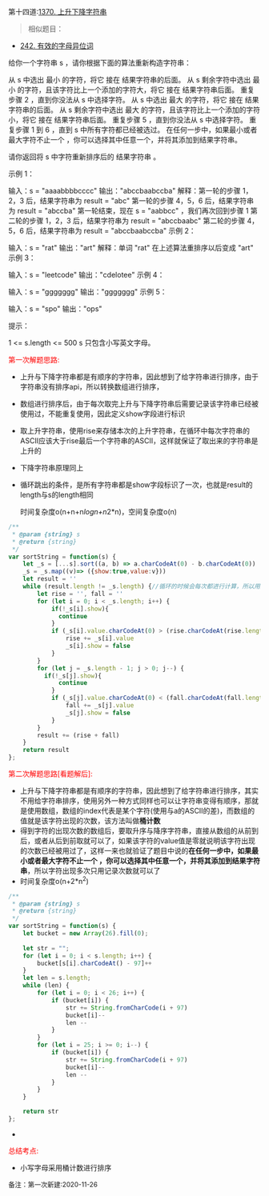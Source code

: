 第十四道:[1370. 上升下降字符串](https://leetcode-cn.com/problems/increasing-decreasing-string/)

> 相似题目：

- [242. 有效的字母异位词](https://leetcode-cn.com/problems/valid-anagram/)

给你一个字符串 s ，请你根据下面的算法重新构造字符串：

从 s 中选出 最小 的字符，将它 接在 结果字符串的后面。
从 s 剩余字符中选出 最小 的字符，且该字符比上一个添加的字符大，将它 接在 结果字符串后面。
重复步骤 2 ，直到你没法从 s 中选择字符。
从 s 中选出 最大 的字符，将它 接在 结果字符串的后面。
从 s 剩余字符中选出 最大 的字符，且该字符比上一个添加的字符小，将它 接在 结果字符串后面。
重复步骤 5 ，直到你没法从 s 中选择字符。
重复步骤 1 到 6 ，直到 s 中所有字符都已经被选过。
在任何一步中，如果最小或者最大字符不止一个 ，你可以选择其中任意一个，并将其添加到结果字符串。

请你返回将 s 中字符重新排序后的 结果字符串 。

 

示例 1：

输入：s = "aaaabbbbcccc"
输出："abccbaabccba"
解释：第一轮的步骤 1，2，3 后，结果字符串为 result = "abc"
第一轮的步骤 4，5，6 后，结果字符串为 result = "abccba"
第一轮结束，现在 s = "aabbcc" ，我们再次回到步骤 1
第二轮的步骤 1，2，3 后，结果字符串为 result = "abccbaabc"
第二轮的步骤 4，5，6 后，结果字符串为 result = "abccbaabccba"
示例 2：

输入：s = "rat"
输出："art"
解释：单词 "rat" 在上述算法重排序以后变成 "art"
示例 3：

输入：s = "leetcode"
输出："cdelotee"
示例 4：

输入：s = "ggggggg"
输出："ggggggg"
示例 5：

输入：s = "spo"
输出："ops"


提示：

1 <= s.length <= 500
s 只包含小写英文字母。

<font color="red">第一次解题思路:</font>

- 上升与下降字符串都是有顺序的字符串，因此想到了给字符串进行排序，由于字符串没有排序api，所以转换数组进行排序，

- 数组进行排序后，由于每次取完上升与下降字符串后需要记录该字符串已经被使用过，不能重复使用，因此定义show字段进行标识

- 取上升字符串，使用rise来存储本次的上升字符串，在循环中每次字符串的ASCII应该大于rise最后一个字符串的ASCII，这样就保证了取出来的字符串是上升的

- 下降字符串原理同上

- 循环跳出的条件，是所有字符串都是show字段标识了一次，也就是result的length与s的length相同

  时间复杂度o(n+n+n*logn+n*2*n)，空间复杂度o(n)

```javascript
/**
 * @param {string} s
 * @return {string}
 */
var sortString = function(s) {
    let _s = [...s].sort((a, b) => a.charCodeAt(0) - b.charCodeAt(0))
    _s = _s.map((v)=> ({show:true,value:v}))
    let result = ''
    while (result.length != _s.length) {//循环的时候会每次都进行计算，所以用空间换时间
        let rise = '', fall = ''
        for (let i = 0; i < _s.length; i++) {
            if(!_s[i].show){
              continue
            }
            if (_s[i].value.charCodeAt(0) > (rise.charCodeAt(rise.length - 1)||0)){
                rise += _s[i].value
                _s[i].show = false
            }
        }
        for (let j = _s.length - 1; j > 0; j--) {
          if(!_s[j].show){
              continue
            }
            if (_s[j].value.charCodeAt(0) < (fall.charCodeAt(fall.length - 1)||999)) {
                fall += _s[j].value
                _s[j].show = false
            }
        }
        result += (rise + fall)
    }
    return result
};
```

<font color="red">第二次解题思路[看题解后]:</font>

- 上升与下降字符串都是有顺序的字符串，因此想到了给字符串进行排序，其实不用给字符串排序，使用另外一种方式同样也可以让字符串变得有顺序，那就是使用数组，数组的index代表是某个字符(使用与a的ASCII的差)，而数组的值就是该字符出现的次数，该方法叫做**桶计数**
- 得到字符的出现次数的数组后，要取升序与降序字符串，直接从数组的从前到后，或者从后到前取就可以了，如果该字符的value值是零就说明该字符出现的次数已经被用过了，这样一来也就验证了题目中说的**在任何一步中，如果最小或者最大字符不止一个 ，你可以选择其中任意一个，并将其添加到结果字符串**，所以字符出现多次只用记录次数就可以了
- 时间复杂度o(n+2*n<sup>2</sup>)

```javascript
/**
 * @param {string} s
 * @return {string}
 */
var sortString = function(s) {
    let bucket = new Array(26).fill(0);
   
    let str = "";
    for (let i = 0; i < s.length; i++) {
        bucket[s[i].charCodeAt() - 97]++
    }
    let len = s.length;
    while (len) {
        for (let i = 0; i < 26; i++) {
            if (bucket[i]) {
                str += String.fromCharCode(i + 97)
                bucket[i]--
                len -- 
            }
        }
        for (let i = 25; i >= 0; i--) {
            if (bucket[i]) {
                str += String.fromCharCode(i + 97)
                bucket[i]--
                len -- 
            }
        }
    }

    return str
};
```

- 

<font color="red">总结考点:</font>

- 小写字母采用桶计数进行排序

<font size="2">备注：第一次新建:2020-11-26</font>

